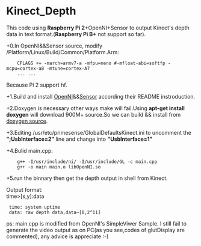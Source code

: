 # Kinect_Depth

This code using **Raspberry Pi 2**+OpenNI+Sensor to output Kinect's depth data in text format.(**Raspberry Pi B+** not support so far).

+0.In OpenNI&&Sensor source, modify /Platform/Linux/Build/Common/Platform.Arm:  

        CFLAGS += -march=armv7-a -mfpu=neno #-mfloat-abi=softfp -mcpu=cortex-a8 -mtune=cortex-A7 
        ... ...

Because Pi 2 support hf.

+1.Build and install [OpenNI](https://github.com/OpenNI/OpenNI)&&[Sensor](https://github.com/ruedigerH2/SensorKinect) according their README instroduction.   



+2.Doxygen is necessary other ways make will fail.Using **apt-get install doxygen** will download 900M+ source.So we can build && install from [doxygen source](https://github.com/doxygen/doxygen).  



+3.Editing /usr/etc/primesense/GlobalDefaultsKinect.ini to uncomment the **";UsbInterface=2"** line and change into **"UsbInterface=1"**   



+4.Bulid main.cpp: 

        g++ -I/usr/include/ni/ -I/usr/include/GL -c main.cpp    
        g++ -o main main.o libOpenNI.so       
  


  
+5.run the binnary then get the depth output in shell from Kinect. 

Output format:     
     time>[x,y]:data
     
     time: system uptime
     data: raw depth data,data~[0,2^11]  


ps: main.cpp is modified from OpenNI's SimpleViwer Sample.
    I still fail to generate the video output as on PC(as you see,codes of glutDisplay are commented), any advice is appreciate :-)
